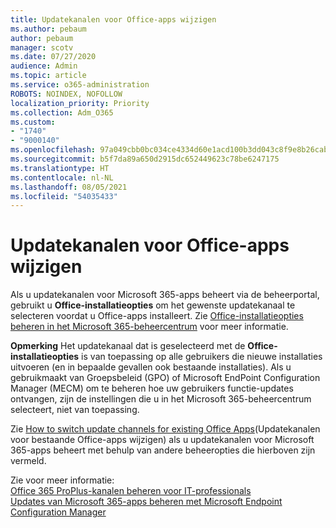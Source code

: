 ```yaml
---
title: Updatekanalen voor Office-apps wijzigen
ms.author: pebaum
author: pebaum
manager: scotv
ms.date: 07/27/2020
audience: Admin
ms.topic: article
ms.service: o365-administration
ROBOTS: NOINDEX, NOFOLLOW
localization_priority: Priority
ms.collection: Adm_O365
ms.custom:
- "1740"
- "9000140"
ms.openlocfilehash: 97a049cbb0bc034ce4334d60e1acd100b3dd043c8f9e8b26cab8580d88201516
ms.sourcegitcommit: b5f7da89a650d2915dc652449623c78be6247175
ms.translationtype: HT
ms.contentlocale: nl-NL
ms.lasthandoff: 08/05/2021
ms.locfileid: "54035433"
---
```

# <a name="change-update-channels-for-office-apps"></a>Updatekanalen voor Office-apps wijzigen

Als u updatekanalen voor Microsoft 365-apps beheert via de beheerportal, gebruikt u  **Office-installatieopties**  om het gewenste updatekanaal te selecteren voordat u Office-apps installeert. Zie [Office-installatieopties beheren in het Microsoft 365-beheercentrum](https://docs.microsoft.com/deployoffice/manage-software-download-settings-office-365) voor meer informatie.

**Opmerking** Het updatekanaal dat is geselecteerd met de  **Office-installatieopties**  is van toepassing op alle gebruikers die nieuwe installaties uitvoeren (en in bepaalde gevallen ook bestaande installaties). Als u gebruikmaakt van Groepsbeleid (GPO) of Microsoft EndPoint Configuration Manager (MECM) om te beheren hoe uw gebruikers functie-updates ontvangen, zijn de instellingen die u in het Microsoft 365-beheercentrum selecteert, niet van toepassing.

Zie [How to switch update channels for existing Office Apps](https://support.microsoft.com/help/3185078/how-to-switch-from-semi-annual-channel-to-monthly-channel)(Updatekanalen voor bestaande Office-apps wijzigen) als u updatekanalen voor Microsoft 365-apps beheert met behulp van andere beheeropties die hierboven zijn vermeld.

Zie voor meer informatie:  
[Office 365 ProPlus-kanalen beheren voor IT-professionals](https://techcommunity.microsoft.com/t5/office-365-blog/how-to-manage-office-365-proplus-channels-for-it-pros/ba-p/795813)  
[Updates van Microsoft 365-apps beheren met Microsoft Endpoint Configuration Manager](https://docs.microsoft.com/deployoffice/manage-microsoft-365-apps-updates-configuration-manager)